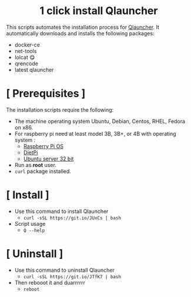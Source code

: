 <h1 align="center">1 click install Qlauncher</h1>

This scripts automates the installation process for [Qlauncher](https://github.com/poseidon-network/qlauncher-linux).
It automatically downloads and installs the following packages:

* docker-ce
* net-tools
* lolcat 😋
* qrencode
* latest qlauncher


# [ Prerequisites ]
The installation scripts require the following:

* The machine operating system Ubuntu, Debian, Centos, RHEL, Fedora on x86.
* For raspberry pi need at least model 3B, 3B+, or 4B with operating system :
	* [Raspberry Pi OS](https://downloads.raspberrypi.org/raspios_lite_armhf_latest)
	* [DietPi](https://dietpi.com/downloads/images/DietPi_RPi-ARMv6-Buster.7z)
	* [Ubuntu server 32 bit](https://ubuntu.com/download/raspberry-pi)
* Run as **root** user.
* `curl` package installed.


# [ Install ]
* Use this command to install Qlauncher
	* `curl -sSL https://git.io/JUxCs | bash`
* Script usage
	* `Q --help`


# [ Uninstall ]
* Use this command to uninstall Qlauncher
	* `curl -sSL https://git.io/JTfK7 | bash`
* Then rebooot it and duarrrrrr
	* `reboot`
